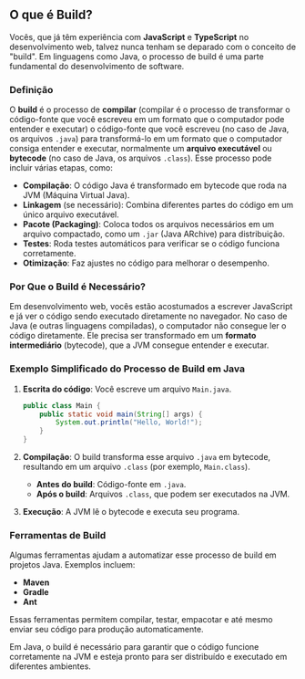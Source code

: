 ## O que é Build?

Vocês, que já têm experiência com **JavaScript** e **TypeScript** no desenvolvimento web, talvez nunca tenham se deparado com o conceito de "build". Em linguagens como Java, o processo de build é uma parte fundamental do desenvolvimento de software.

### Definição

O **build** é o processo de **compilar** (compilar é o processo de transformar o código-fonte que você escreveu em um formato que o computador pode entender e executar) o código-fonte que você escreveu (no caso de Java, os arquivos `.java`) para transformá-lo em um formato que o computador consiga entender e executar, normalmente um **arquivo executável** ou **bytecode** (no caso de Java, os arquivos `.class`). Esse processo pode incluir várias etapas, como:

- **Compilação**: O código Java é transformado em bytecode que roda na JVM (Máquina Virtual Java).
- **Linkagem** (se necessário): Combina diferentes partes do código em um único arquivo executável.
- **Pacote (Packaging)**: Coloca todos os arquivos necessários em um arquivo compactado, como um `.jar` (Java ARchive) para distribuição.
- **Testes**: Roda testes automáticos para verificar se o código funciona corretamente.
- **Otimização**: Faz ajustes no código para melhorar o desempenho.

### Por Que o Build é Necessário?

Em desenvolvimento web, vocês estão acostumados a escrever JavaScript e já ver o código sendo executado diretamente no navegador. No caso de Java (e outras linguagens compiladas), o computador não consegue ler o código diretamente. Ele precisa ser transformado em um **formato intermediário** (bytecode), que a JVM consegue entender e executar.

### Exemplo Simplificado do Processo de Build em Java

1. **Escrita do código**: Você escreve um arquivo `Main.java`.
   
   ```java
   public class Main {
       public static void main(String[] args) {
           System.out.println("Hello, World!");
       }
   }
   ```

2. **Compilação**: O build transforma esse arquivo `.java` em bytecode, resultando em um arquivo `.class` (por exemplo, `Main.class`).
   
   - **Antes do build**: Código-fonte em `.java`.
   - **Após o build**: Arquivos `.class`, que podem ser executados na JVM.

3. **Execução**: A JVM lê o bytecode e executa seu programa.

### Ferramentas de Build

Algumas ferramentas ajudam a automatizar esse processo de build em projetos Java. Exemplos incluem:
- **Maven**
- **Gradle**
- **Ant**

Essas ferramentas permitem compilar, testar, empacotar e até mesmo enviar seu código para produção automaticamente.



Em Java, o build é necessário para garantir que o código funcione corretamente na JVM e esteja pronto para ser distribuído e executado em diferentes ambientes.

